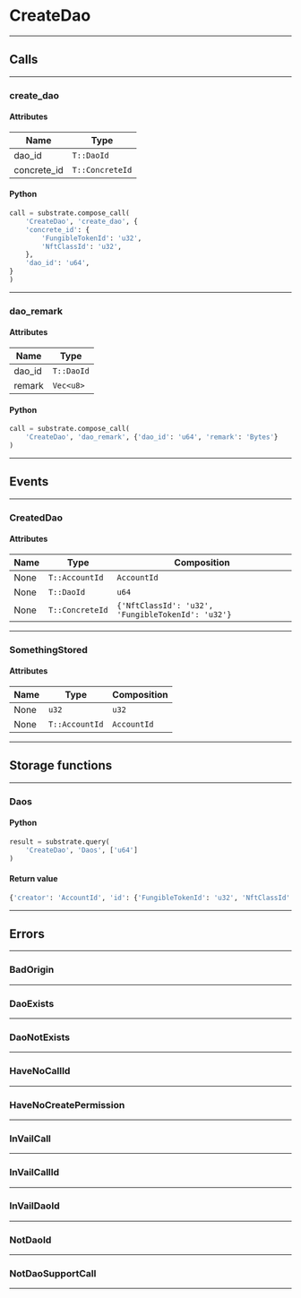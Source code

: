 
# CreateDao

---------
## Calls

---------
### create_dao
#### Attributes
| Name | Type |
| -------- | -------- | 
| dao_id | `T::DaoId` | 
| concrete_id | `T::ConcreteId` | 

#### Python
```python
call = substrate.compose_call(
    'CreateDao', 'create_dao', {
    'concrete_id': {
        'FungibleTokenId': 'u32',
        'NftClassId': 'u32',
    },
    'dao_id': 'u64',
}
)
```

---------
### dao_remark
#### Attributes
| Name | Type |
| -------- | -------- | 
| dao_id | `T::DaoId` | 
| remark | `Vec<u8>` | 

#### Python
```python
call = substrate.compose_call(
    'CreateDao', 'dao_remark', {'dao_id': 'u64', 'remark': 'Bytes'}
)
```

---------
## Events

---------
### CreatedDao
#### Attributes
| Name | Type | Composition
| -------- | -------- | -------- |
| None | `T::AccountId` | ```AccountId```
| None | `T::DaoId` | ```u64```
| None | `T::ConcreteId` | ```{'NftClassId': 'u32', 'FungibleTokenId': 'u32'}```

---------
### SomethingStored
#### Attributes
| Name | Type | Composition
| -------- | -------- | -------- |
| None | `u32` | ```u32```
| None | `T::AccountId` | ```AccountId```

---------
## Storage functions

---------
### Daos

#### Python
```python
result = substrate.query(
    'CreateDao', 'Daos', ['u64']
)
```

#### Return value
```python
{'creator': 'AccountId', 'id': {'FungibleTokenId': 'u32', 'NftClassId': 'u32'}, 'start_block': 'u32'}
```
---------
## Errors

---------
### BadOrigin

---------
### DaoExists

---------
### DaoNotExists

---------
### HaveNoCallId

---------
### HaveNoCreatePermission

---------
### InVailCall

---------
### InVailCallId

---------
### InVailDaoId

---------
### NotDaoId

---------
### NotDaoSupportCall

---------